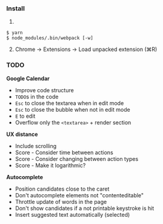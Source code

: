 ### Install

1. &nbsp;
  ```
  $ yarn
  $ node_modules/.bin/webpack [-w]
  ```
2. Chrome → Extensions → Load unpacked extension (⌘R)

### TODO

**Google Calendar**

- Improve code structure
- `TODO`s in the code
- `Esc` to close the textarea when in edit mode
- `Esc` to close the bubble when not in edit mode
- `E` to edit
- Overflow only the `<textarea>` + render section

**UX distance**

- Include scrolling
- Score - Consider time between actions
- Score - Consider changing between action types
- Score - Make it logarithmic?

**Autocomplete**

- Position candidates close to the caret
- Don't autocomplete elements not "contenteditable"
- Throttle update of words in the page
- Don't show candidates if a not printable keystroke is hit
- Insert suggested text automatically (selected)
